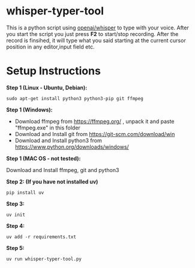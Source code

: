 # whisper-typer-tool

This is a python script using [openai/whisper](https://github.com/openai/whisper) to type with your voice.
After you start the script you just press **F2** to start/stop recording. After the record is finsihed, it will type what you said starting at the current cursor position in any editor,input field etc.

# Setup Instructions

**Step 1 (Linux - Ubuntu, Debian):**

    sudo apt-get install python3 python3-pip git ffmpeg

**Step 1 (Windows):**

- Download ffmpeg from https://ffmpeg.org/ , unpack it and paste "ffmpeg.exe" in this folder
- Download and Install git from https://git-scm.com/download/win
- Download and Install python3 from https://www.python.org/downloads/windows/

**Step 1 (MAC OS - not tested):**

Download and Install ffmpeg, git and python3

**Step 2: (If you have not installed uv)**

```
pip install uv
```

**Step 3:**

    uv init

**Step 4:**

    uv add -r requirements.txt

**Step 5:**

    uv run whisper-typer-tool.py
